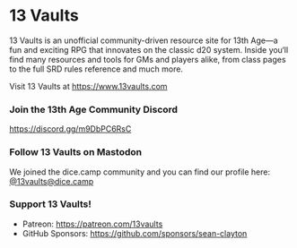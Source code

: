 # 13 Vaults

13 Vaults is an unofficial community-driven resource site for 13th Age—a fun and exciting RPG that innovates on the classic d20 system. Inside you‘ll find many resources and tools for GMs and players alike, from class pages to the full SRD rules reference and much more.

Visit 13 Vaults at https://www.13vaults.com

### Join the 13th Age Community Discord

https://discord.gg/m9DbPC6RsC

### Follow 13 Vaults on Mastodon

We joined the dice.camp community and you can find our profile here: [@13vaults@dice.camp](https://dice.camp/@13vaults)

### Support 13 Vaults!

- Patreon: https://patreon.com/13vaults
- GitHub Sponsors: https://github.com/sponsors/sean-clayton
